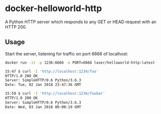 # docker-helloworld-http

A Python HTTP server which responds to any GET or HEAD request with an HTTP 200.

## Usage

Start the server, listening for traffic on port 6666 of localhost:

```sh
docker run -it -p 1236:6666 -e PORT=6666 laser/helloworld-http:latest
```

```sh
15:47 $ curl -I 'http://localhost:1234/foo'
HTTP/1.0 200 OK
Server: SimpleHTTP/0.6 Python/3.6.3
Date: Tue, 02 Jan 2018 23:47:36 GMT
```

```sh
15:59 $ curl -I 'http://localhost:1236/foobar'
HTTP/1.0 200 OK
Server: SimpleHTTP/0.6 Python/3.6.3
Date: Wed, 03 Jan 2018 00:00:19 GMT
```
